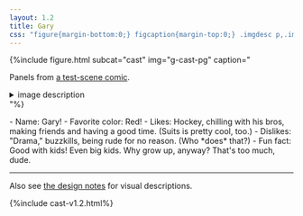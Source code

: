 ```yaml
---
layout: 1.2
title: Gary
css: "figure{margin-bottom:0;} figcaption{margin-top:0;} .imgdesc p,.imgdesc li{color:inherit; margin-left:1rem;}"
---
```

{%include figure.html subcat="cast" img="g-cast-pg" caption="<p>Panels from <a href='../../gallery/bruh'>a test-scene comic</a>.</p><details class='imgdesc'><summary>image description</summary><p>Gary gives Joce a fistbump. Then swings back, with an enthusiastic <em>“Eyyyyyy”</em></p></details>"%}

<section markdown="1" id="desc" class="wrap">
- Name: Gary!
- Favorite color: Red!
- Likes: Hockey, chilling with his bros, making friends and having a good time. (Suits is pretty cool, too.)
- Dislikes: "Drama," buzzkills, being rude for no reason. (Who *does* that?)
- Fun fact: Good with kids! Even big kids. Why grow up, anyway? That's too much, dude.
</section>

----

Also see [the design notes](designnotes/gary) for visual descriptions.

{%include cast-v1.2.html%}